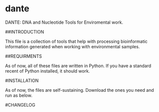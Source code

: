 # dante

DANTE: DNA and Nucleotide Tools for Enviromental work.


##INTRODUCTION

This file is a collection of tools that help with processing bioinformatic information generated when working with environmental samples. 


##REQUIRMENTS

As of now, all of these files are written in Python. If you have a standard recent of Python installed, it should work. 


#INSTALLATION

As of now, the files are self-sustaining. Download the ones you need and run as below. 

#CHANGELOG
